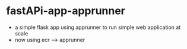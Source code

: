 # fastAPi-app-apprunner
- a simple flask app using apprunner to run simple web application at scale
- now using ecr --> apprunner
